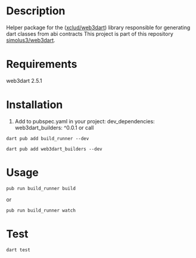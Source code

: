 # Description

Helper package for the ([xclud/web3dart](https://github.com/xclud/web3dart)) library responsible for generating dart classes from abi contracts
This project is part of this repository [simolus3/web3dart](https://github.com/simolus3/web3dart).


# Requirements

web3dart 2.5.1

# Installation

1. Add to pubspec.yaml in your project: dev_dependencies: web3dart_builders: ^0.0.1 or call

```shell
dart pub add build_runner --dev
```
    
```shell
dart pub add web3dart_builders --dev
```

# Usage
```shell
pub run build_runner build
```

or
```shell
pub run build_runner watch
```

# Test
```shell
dart test
```
